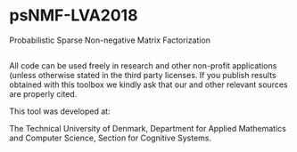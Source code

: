 # psNMF-LVA2018
Probabilistic Sparse Non-negative Matrix Factorization


##
All code can be used freely in research and other non-profit applications (unless otherwise stated in the third party licenses. If you publish results obtained with this toolbox we kindly ask that our and other relevant sources are properly cited.

This tool was developed at:

The Technical University of Denmark, Department for Applied Mathematics and Computer Science, Section for Cognitive Systems.
